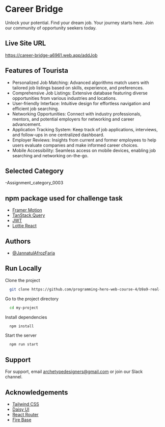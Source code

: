 
# Career Bridge

Unlock your potential. Find your dream job. Your journey starts here. Join our community of opportunity seekers today.

## Live Site URL

  https://career-bridge-a6961.web.app/addJob

## Features of Tourista

- Personalized Job Matching: Advanced algorithms match users with tailored job listings based on skills, experience, and preferences.
- Comprehensive Job Listings: Extensive database featuring diverse opportunities from various industries and locations.
- User-friendly Interface: Intuitive design for effortless navigation and efficient job searching.
- Networking Opportunities: Connect with industry professionals, mentors, and potential employers for networking and career advancement.
- Application Tracking System: Keep track of job applications, interviews, and follow-ups in one centralized dashboard.
- Employer Reviews: Insights from current and former employees to help users evaluate companies and make informed career choices.
- Mobile Accessibility: Seamless access on mobile devices, enabling job searching and networking on-the-go.

## Selected Category
-Assignment_category_0003

## npm package used for challenge task

 - [Framer Motion](https://www.npmjs.com/package/framer-motion)
 - [TanStack Query](https://tanstack.com/query/v4/docs/framework/react/quick-start)
- [JWT](https://jwt.io/)
- [Lottie React](https://www.npmjs.com/package/lottie-react)
## Authors

- [@JannatulAfrozFaria](https://github.com/JannatulAfrozFaria)


## Run Locally

Clone the project

```bash
  git clone https://github.com/programming-hero-web-course-4/b9a9-real-estate-JannatulAfrozFaria
```

Go to the project directory

```bash
  cd my-project
```

Install dependencies

```bash
  npm install
```

Start the server

```bash
  npm run start
```


## Support

For support, email archetypedesigners@gmail.com or join our Slack channel.


## Acknowledgements

 - [Tailwind CSS](https://tailwindcss.com/)
 - [Daisy UI](https://daisyui.com/)
 - [React Router](https://reactrouter.com/en/main)
  - [Fire Base](https://console.firebase.google.com/)

